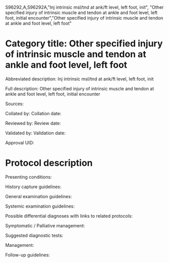 S96292,A,S96292A,"Inj intrinsic msl/tnd at ank/ft level, left foot, init", "Other specified injury of intrinsic muscle and tendon at ankle and foot level, left foot, initial encounter","Other specified injury of intrinsic muscle and tendon at ankle and foot level, left foot"
# Category title: Other specified injury of intrinsic muscle and tendon at ankle and foot level, left foot

Abbreviated description: Inj intrinsic msl/tnd at ank/ft level, left foot, init

Full description: Other specified injury of intrinsic muscle and tendon at ankle and foot level, left foot, initial encounter

Sources:

Collated by:
Collation date:

Reviewed by:
Review date:

Validated by:
Validation date:

Approval UID:

# Protocol description

Presenting conditions:

History capture guidelines:

General examination guidelines:

Systemic examination guidelines:

Possible differential diagnoses with links to related protocols:

Symptomatic / Palliative management:

Suggested diagnostic tests:

Management:

Follow-up guidelines:
